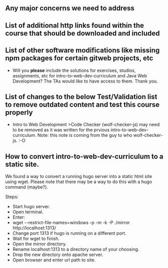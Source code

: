 ## Any major concerns we need to address



## List of additional http links found within the course that should be downloaded and included



## List of other software modifications like missing npm packages for certain gitweb projects, etc

* Will you __please__ include the solutions for exercises, studios, assignments, etc for intro-to-web-dev-curriculum and Java Web Development? The TAs would like to have access to them. Thank you.



## List of changes to the below Test/Validation list to remove outdated content and test this course properly

* Intro to Web Development >Code Checker (wolf-checker-js) may need to be removed as it was written for the prvious intro-to-web-dev-curriculum. Note: this note is coming from the guy to who wolf-checker-js. :-O



## How to convert intro-to-web-dev-curriculum to a static site.

We found a way to convert a running hugo server into a static html site using wget.  Please note that there may be a way to do this with a hugo command (maybe?).

Steps:

* Start hugo server.
* Open terminal.
* Enter:
* wget --restrict-file-names=windows -p -m  -k -P ./mirror http://localhost:1313/
* Change port 1313 if hugo is running on a different port.
* Wait for wget to finish.
* Open the mirror directory.
* Rename localhost:1313 to a directory name of your choosing. 
* Drop the new directory onto apache server.
* Open browser and enter url path to site.

